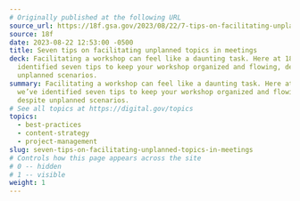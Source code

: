 ```yaml
---
# Originally published at the following URL
source_url: https://18f.gsa.gov/2023/08/22/7-tips-on-facilitating-unplanned-topics-in-meetings/
source: 18f
date: 2023-08-22 12:53:00 -0500
title: Seven tips on facilitating unplanned topics in meetings
deck: Facilitating a workshop can feel like a daunting task. Here at 18F, we’ve
  identified seven tips to keep your workshop organized and flowing, despite
  unplanned scenarios.
summary: Facilitating a workshop can feel like a daunting task. Here at 18F,
  we’ve identified seven tips to keep your workshop organized and flowing,
  despite unplanned scenarios.
# See all topics at https://digital.gov/topics
topics:
  - best-practices
  - content-strategy
  - project-management
slug: seven-tips-on-facilitating-unplanned-topics-in-meetings
# Controls how this page appears across the site
# 0 -- hidden
# 1 -- visible
weight: 1
---
```

